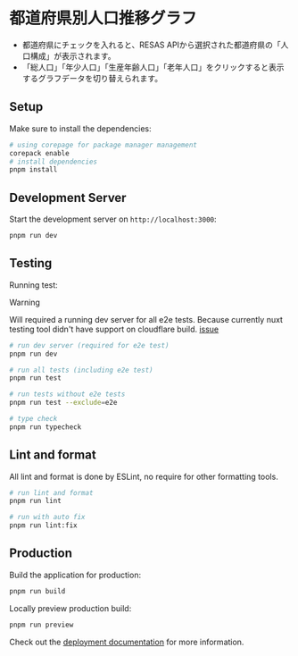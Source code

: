 # 都道府県別人口推移グラフ

- 都道府県にチェックを入れると、RESAS APIから選択された都道府県の「人口構成」が表示されます。
- 「総人口」「年少人口」「生産年齢人口」「老年人口」をクリックすると表示するグラフデータを切り替えられます。

## Setup

Make sure to install the dependencies:

```bash
# using corepage for package manager management
corepack enable
# install dependencies
pnpm install
```

## Development Server

Start the development server on `http://localhost:3000`:

```bash
pnpm run dev
```

## Testing

Running test:

> [!WARNING]
> Will required a running dev server for all e2e tests.
> Because currently nuxt testing tool didn't have support on cloudflare build. [issue](https://github.com/nuxt/test-utils/issues/934)

```bash
# run dev server (required for e2e test)
pnpm run dev

# run all tests (including e2e test)
pnpm run test

# run tests without e2e tests
pnpm run test --exclude=e2e

# type check
pnpm run typecheck
```

## Lint and format

All lint and format is done by ESLint, no require for other formatting tools.

```bash
# run lint and format
pnpm run lint

# run with auto fix
pnpm run lint:fix
```

## Production

Build the application for production:

```bash
pnpm run build
```

Locally preview production build:

```bash
pnpm run preview
```

Check out the [deployment documentation](https://nuxt.com/docs/getting-started/deployment) for more information.
